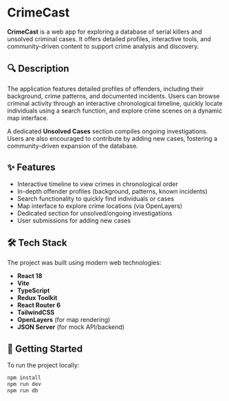 # CrimeCast

**CrimeCast** is a web app for exploring a database of serial killers and unsolved criminal cases. It offers detailed
profiles, interactive tools, and community-driven content to support crime analysis and discovery.

## 🔍 Description

The application features detailed profiles of offenders, including their background, crime patterns, and documented
incidents. Users can browse criminal activity through an interactive chronological timeline, quickly locate individuals
using a search function, and explore crime scenes on a dynamic map interface.

A dedicated **Unsolved Cases** section compiles ongoing investigations. Users are also encouraged to contribute by
adding new cases, fostering a community-driven expansion of the database.

## ✨ Features

- Interactive timeline to view crimes in chronological order
- In-depth offender profiles (background, patterns, known incidents)
- Search functionality to quickly find individuals or cases
- Map interface to explore crime locations (via OpenLayers)
- Dedicated section for unsolved/ongoing investigations
- User submissions for adding new cases

## 🛠️ Tech Stack

The project was built using modern web technologies:

- **React 18**
- **Vite**
- **TypeScript**
- **Redux Toolkit**
- **React Router 6**
- **TailwindCSS**
- **OpenLayers** (for map rendering)
- **JSON Server** (for mock API/backend)

## 🚀 Getting Started

To run the project locally:

```bash
npm install
npm run dev
npm run db
